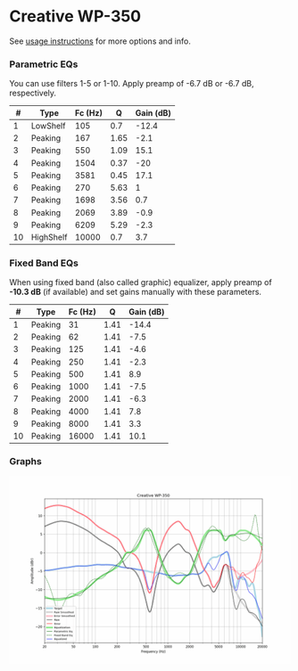 # Creative WP-350
See [usage instructions](https://github.com/jaakkopasanen/AutoEq#usage) for more options and info.

### Parametric EQs
You can use filters 1-5 or 1-10. Apply preamp of -6.7 dB or -6.7 dB, respectively.

|   # | Type      |   Fc (Hz) |    Q |   Gain (dB) |
|-----|-----------|-----------|------|-------------|
|   1 | LowShelf  |       105 | 0.7  |       -12.4 |
|   2 | Peaking   |       167 | 1.65 |        -2.1 |
|   3 | Peaking   |       550 | 1.09 |        15.1 |
|   4 | Peaking   |      1504 | 0.37 |       -20   |
|   5 | Peaking   |      3581 | 0.45 |        17.1 |
|   6 | Peaking   |       270 | 5.63 |         1   |
|   7 | Peaking   |      1698 | 3.56 |         0.7 |
|   8 | Peaking   |      2069 | 3.89 |        -0.9 |
|   9 | Peaking   |      6209 | 5.29 |        -2.3 |
|  10 | HighShelf |     10000 | 0.7  |         3.7 |

### Fixed Band EQs
When using fixed band (also called graphic) equalizer, apply preamp of **-10.3 dB** (if available) and set gains manually with these parameters.

|   # | Type    |   Fc (Hz) |    Q |   Gain (dB) |
|-----|---------|-----------|------|-------------|
|   1 | Peaking |        31 | 1.41 |       -14.4 |
|   2 | Peaking |        62 | 1.41 |        -7.5 |
|   3 | Peaking |       125 | 1.41 |        -4.6 |
|   4 | Peaking |       250 | 1.41 |        -2.3 |
|   5 | Peaking |       500 | 1.41 |         8.9 |
|   6 | Peaking |      1000 | 1.41 |        -7.5 |
|   7 | Peaking |      2000 | 1.41 |        -6.3 |
|   8 | Peaking |      4000 | 1.41 |         7.8 |
|   9 | Peaking |      8000 | 1.41 |         3.3 |
|  10 | Peaking |     16000 | 1.41 |        10.1 |

### Graphs
![](./Creative%20WP-350.png)
